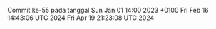 Commit ke-55 pada tanggal Sun Jan 01 14:00 2023 +0100
Fri Feb 16 14:43:06 UTC 2024
Fri Apr 19 21:23:08 UTC 2024
